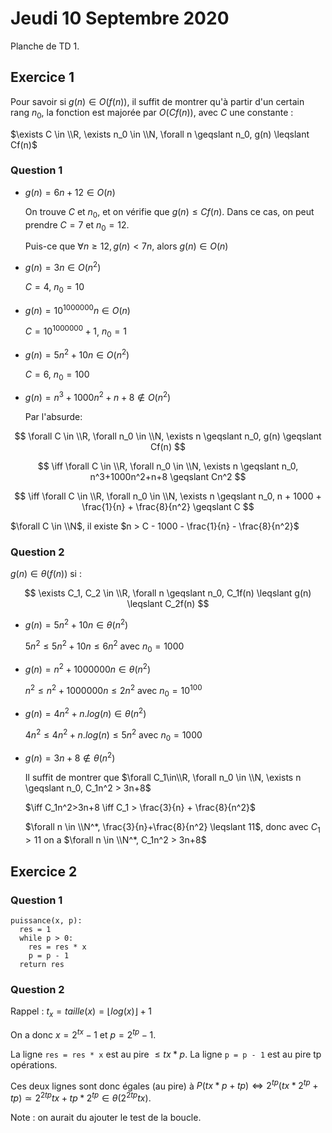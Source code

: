 # Jeudi 10 Septembre 2020

Planche de TD 1.

## Exercice 1

Pour savoir si $g(n) \in O(f(n))$, il suffit de montrer qu'à partir d'un certain rang $n_0$, la fonction est majorée par $O(Cf(n))$, avec $C$ une constante :

$\exists C \in \\R, \exists n_0 \in \\N, \forall n \geqslant n_0, g(n) \leqslant Cf(n)$

### Question 1

- $g(n) = 6n + 12 \in O(n)$

  On trouve $C$ et $n_0$, et on vérifie que $g(n) \leqslant Cf(n)$. Dans ce cas, on peut prendre $C=7$ et $n_0=12$.

  Puis-ce que $\forall n \geqslant 12, g(n) < 7n$, alors $g(n) \in O(n)$
- $g(n) = 3n \in O(n^2)$
  
  $C=4$, $n_0=10$
- $g(n) = 10^{1000000}n \in O(n)$
  
  $C=10^{1000000}+1$, $n_0=1$
- $g(n) = 5n^2+10n \in O(n^2)$

  $C=6$, $n_0=100$
- $g(n) = n^3+1000n^2+n+8 \notin O(n^2)$

  Par l'absurde:

$$
\forall C \in \\R, \forall n_0 \in \\N, \exists n \geqslant n_0, g(n) \geqslant Cf(n)
$$

$$
\iff \forall C \in \\R, \forall n_0 \in \\N, \exists n \geqslant n_0, n^3+1000n^2+n+8 \geqslant Cn^2 
$$

$$
\iff \forall C \in \\R, \forall n_0 \in \\N, \exists n \geqslant n_0, n + 1000 + \frac{1}{n} + \frac{8}{n^2} \geqslant C
$$

$\forall C \in \\N$, il existe $n > C - 1000 - \frac{1}{n} - \frac{8}{n^2}$

### Question 2

$g(n) \in \theta(f(n))$ si :

$$
\exists C_1, C_2 \in \\R, \forall n \geqslant n_0, C_1f(n) \leqslant g(n) \leqslant C_2f(n)
$$

- $g(n) = 5n^2 + 10n \in \theta(n^2)$

  $5n^2 \leqslant 5n^2 + 10n \leqslant 6n^2$ avec $n_0 = 1000$
- $g(n) = n^2 + 1000000n \in \theta(n^2)$

  $n^2 \leqslant n^2 + 1000000n \leqslant 2n^2$ avec $n_0 = 10^{100}$

- $g(n) = 4n^2 + n.log(n) \in \theta(n^2)$

  $4n^2 \leqslant 4n^2 + n.log(n) \leqslant 5n^2$ avec $n_0 = 1000$
- $g(n) = 3n+8 \notin \theta(n^2)$

  Il suffit de montrer que $\forall C_1\in\\R, \forall n_0 \in \\N, \exists n \geqslant n_0, C_1n^2 > 3n+8$

  $\iff C_1n^2>3n+8 \iff C_1 > \frac{3}{n} + \frac{8}{n^2}$

  $\forall n \in \\N^*, \frac{3}{n}+\frac{8}{n^2} \leqslant 11$, donc avec $C_1 > 11$ on a $\forall n \in \\N^*, C_1n^2 > 3n+8$

## Exercice 2

### Question 1

```
puissance(x, p):
  res = 1
  while p > 0:
    res = res * x
    p = p - 1
  return res
```

### Question 2

Rappel : $t_x = taille(x) = \lfloor log(x) \rfloor + 1$

On a donc $x = 2^{tx}-1$ et $p=2^{tp}-1$.

La ligne `res = res * x` est au pire $\leqslant tx * p$. La ligne `p = p - 1` est au pire tp opérations.

Ces deux lignes sont donc égales (au pire) à $P(tx*p+tp) \iff 2^{tp}(tx*2^{tp}+tp) \simeq 2^{2tp}tx+tp*2^{tp} \in \theta(2^{2tp}tx)$.

Note : on aurait du ajouter le test de la boucle.


